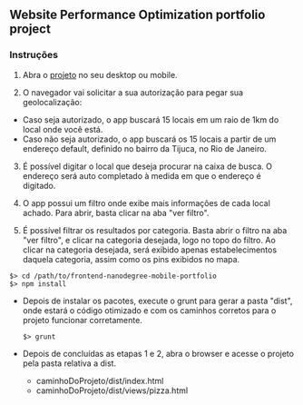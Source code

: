 ## Website Performance Optimization portfolio project

### Instruções

1. Abra o [projeto](https://alinealvesvianna.github.io/Neighbourhood-Map-Project/) no seu desktop ou mobile.

2. O navegador vai solicitar a sua autorização para pegar sua geolocalização:

  * Caso seja autorizado, o app buscará 15 locais em um raio de 1km do local onde você está.
  * Caso não seja autorizado, o app buscará  os 15 locais a partir de um endereço default, definido no bairro da Tijuca, no Rio de Janeiro.

3. É possível digitar o local que deseja procurar na caixa de busca. O endereço será auto completado à medida em que o endereço é digitado.

4. O app possui um filtro onde exibe mais informações de cada local achado. Para abrir, basta clicar na aba "ver filtro".

5. É possível filtrar os resultados por categoria. Basta abrir o filtro na aba "ver filtro", e clicar na categoria desejada, logo no topo do filtro. Ao clicar na categoria desejada, será exibido apenas estabelecimentos daquela categoria, assim como os pins exibidos no mapa.

```
$> cd /path/to/frontend-nanodegree-mobile-portfolio
$> npm install
```

* Depois de instalar os pacotes, execute o grunt para gerar a pasta "dist",
onde estará o código otimizado e com os caminhos corretos para o projeto funcionar corretamente.

  ``
  $> grunt
  ``

* Depois de concluídas as etapas 1 e 2, abra o browser e acesse o projeto pela pasta relativa a dist.

  * caminhoDoProjeto/dist/index.html
  * caminhoDoProjeto/dist/views/pizza.html
